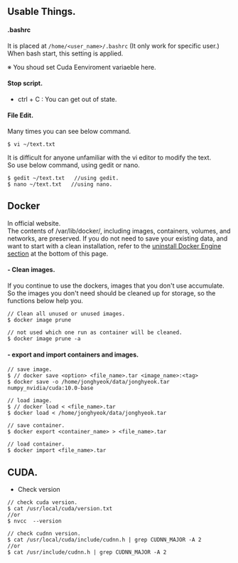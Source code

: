## Usable Things.

#### .bashrc  

It is placed at `/home/<user_name>/.bashrc` (It only work for specific user.)  
When bash start, this setting is applied.  

※ You shoud set Cuda Eenviroment variaeble here.  

#### Stop script. 
- ctrl + C : You can get out of state.  

#### File Edit.  
Many times you can see below command.  

`$ vi ~/text.txt`  
  
It is difficult for anyone unfamiliar with the vi editor to modify the text.  
So use below command, using gedit or nano.  

~~~
$ gedit ~/text.txt   //using gedit.
$ nano ~/text.txt   //using nano.
~~~  

## Docker  
In official website.  
The contents of /var/lib/docker/, including images, containers, volumes, and networks, are preserved. If you do not need to save your existing data, and want to start with a clean installation, refer to the [uninstall Docker Engine section](https://docs.docker.com/engine/install/ubuntu/#uninstall-docker-engine) at the bottom of this page.  


#### - Clean images.  
  If you continue to use the dockers, images that you don't use accumulate. So the images you don't need should be cleaned up for storage, so the functions below help you.  

  ~~~  
  // Clean all unused or unused images.  
  $ docker image prune  

  // not used which one run as container will be cleaned.  
  $ docker image prune -a  
  ~~~  

#### - export and import containers and images.  
  
  ~~~  
  // save image.  
  $ // docker save <option> <file_name>.tar <image_name>:<tag>  
  $ docker save -o /home/jonghyeok/data/jonghyeok.tar numpy_nvidia/cuda:10.0-base  
  
  // load image.
  $ // docker load < <file_name>.tar  
  $ docker load < /home/jonghyeok/data/jonghyeok.tar  

  // save container.  
  $ docker export <container_name> > <file_name>.tar  

  // load container.  
  $ docker import <file_name>.tar  
  ~~~  


## CUDA.  
- Check version  

~~~  
// check cuda version.  
$ cat /usr/local/cuda/version.txt  
//or  
$ nvcc  --version  

// check cudnn version.  
$ cat /usr/local/cuda/include/cudnn.h | grep CUDNN_MAJOR -A 2  
//or
$ cat /usr/include/cudnn.h | grep CUDNN_MAJOR -A 2  
~~~  
  
